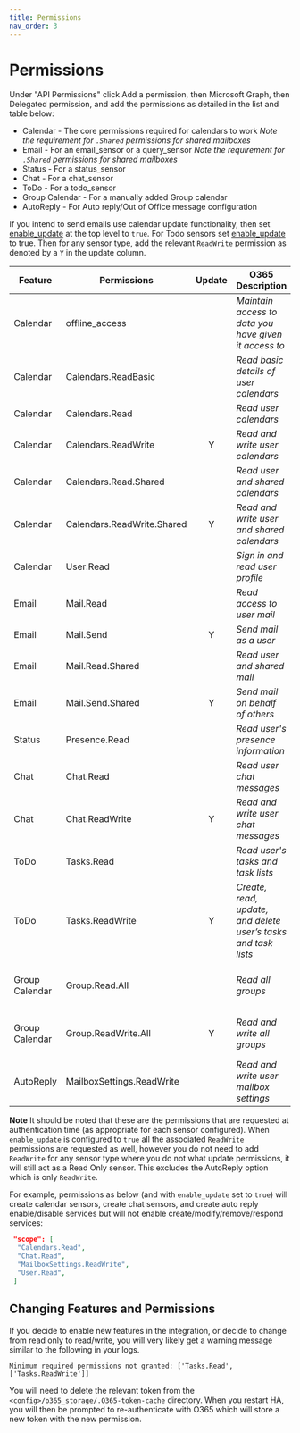 ```yaml
---
title: Permissions
nav_order: 3
---
```


# Permissions

Under "API Permissions" click Add a permission, then Microsoft Graph, then Delegated permission, and add the permissions as detailed in the list and table below:
  * Calendar - The core permissions required for calendars to work *Note the requirement for `.Shared` permissions for shared mailboxes*
  * Email - For an email_sensor or a query_sensor *Note the requirement for `.Shared` permissions for shared mailboxes*
  * Status - For a status_sensor
  * Chat - For a chat_sensor
  * ToDo - For a todo_sensor
  * Group Calendar - For a manually added Group calendar
  * AutoReply - For Auto reply/Out of Office message configuration


  If you intend to send emails use calendar update functionality, then set [enable_update](./installation_and_configuration.md#configuration_variables) at the top level to `true`. For Todo sensors set [enable_update](installation_and_configuration.md#todo_sensors) to true. Then for any sensor type, add the relevant `ReadWrite` permission as denoted by a `Y` in the update column.
   

   | Feature  | Permissions           | Update | O365 Description                      | Notes |
   |----------|-----------------------|:------:|---------------------------------------|-------|
   | Calendar | offline_access        |   | *Maintain access to data you have given it access to* |       |
   | Calendar | Calendars.ReadBasic   |   | *Read basic details of user calendars*  | Used when `basic_calendar` is set to `true` |
   | Calendar | Calendars.Read        |   | *Read user calendars*  |       |
   | Calendar | Calendars.ReadWrite   | Y | *Read and write user calendars* |       |
   | Calendar | Calendars.Read.Shared |   | *Read user and shared calendars*  | For shared mailboxes |
   | Calendar | Calendars.ReadWrite.Shared | Y | *Read and write user and shared calendars* | For shared mailboxes |
   | Calendar | User.Read             |   | *Sign in and read user profile* |       |
   | Email    | Mail.Read             |   | *Read access to user mail* |       |
   | Email    | Mail.Send             | Y | *Send mail as a user* |       |
   | Email    | Mail.Read.Shared      |   | *Read user and shared mail* | For shared mailboxes |
   | Email    | Mail.Send.Shared      | Y | *Send mail on behalf of others* | For shared mailboxes |
   | Status   | Presence.Read         |   | *Read user's presence information* | Not for personal accounts/shared mailboxes |
   | Chat     | Chat.Read             |   | *Read user chat messages* | Not for personal accounts/shared mailboxes |
   | Chat     | Chat.ReadWrite        | Y | *Read and write user chat messages* | Not for personal accounts/shared mailboxes |
   | ToDo     | Tasks.Read            |   | *Read user's tasks and task lists* | Not for shared mailboxes |
   | ToDo     | Tasks.ReadWrite       | Y | *Create, read, update, and delete user’s tasks and task lists* | Not for shared mailboxes |
   | Group Calendar | Group.Read.All  |   | *Read all groups* | Not supported in legacy installs or shared mailboxes |
   | Group Calendar | Group.ReadWrite.All | Y | *Read and write all groups* | Not supported in legacy installs or shared mailboxes |
   | AutoReply | MailboxSettings.ReadWrite |   | *Read and write user mailbox settings* | Not for shared mailboxes |
   
**Note** It should be noted that these are the permissions that are requested at authentication time (as appropriate for each sensor configured). When `enable_update` is configured to `true` all the associated `ReadWrite` permissions are requested as well, however you do not need to add `ReadWrite` for any sensor type where you do not what update permissions, it will still act as a Read Only sensor. This excludes the AutoReply option which is only `ReadWrite`.

For example, permissions as below (and with `enable_update` set to `true`) will create calendar sensors, create chat sensors, and create auto reply enable/disable services but will not enable create/modify/remove/respond services:
```json
 "scope": [
  "Calendars.Read",
  "Chat.Read",
  "MailboxSettings.ReadWrite",
  "User.Read",
 ]
```

## Changing Features and Permissions
If you decide to enable new features in the integration, or decide to change from read only to read/write, you will very likely get a warning message similar to the following in your logs.

`Minimum required permissions not granted: ['Tasks.Read', ['Tasks.ReadWrite']]`

You will need to delete the relevant token from the `<config>/o365_storage/.O365-token-cache` directory. When you restart HA, you will then be prompted to re-authenticate with O365 which will store a new token with the new permission.